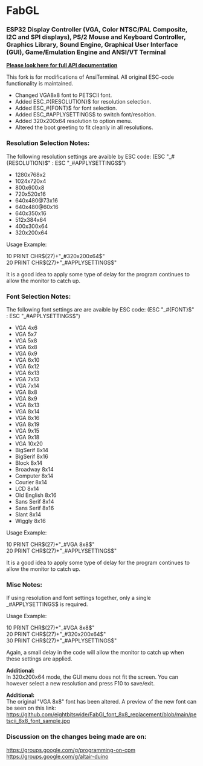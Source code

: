 # FabGL
### **ESP32** Display Controller (VGA, Color NTSC/PAL Composite, I2C and SPI displays), PS/2 Mouse and Keyboard Controller, Graphics Library, Sound Engine, Graphical User Interface (GUI), Game/Emulation Engine and ANSI/VT Terminal

**[Please look here for full API documentation](http://www.fabglib.org)**

This fork is for modifications of AnsiTerminal.  All original ESC-code functionality is maintained.

   * Changed VGA8x8 font to PETSCII font.
   * Added ESC_#{RESOLUTION}$ for resolution selection.
   * Added ESC_#{FONT}$ for font selection.
   * Added ESC_#APPLYSETTINGS$ to switch font/resoltion.
   * Added 320x200x64 resolution to option menu.
   * Altered the boot greeting to fit cleanly in all resolutions.

### Resolution Selection Notes:
The following resolution settings are avaible by ESC code:  (ESC "_#{RESOLUTION}$" : ESC "_#APPLYSETTINGS$")

  * 1280x768x2
  * 1024x720x4
  * 800x600x8
  * 720x520x16
  * 640x480@73x16
  * 640x480@60x16
  * 640x350x16
  * 512x384x64
  * 400x300x64
  * 320x200x64

Usage Example: 

10 PRINT CHR$(27)+"_#320x200x64$" <BR>
20 PRINT CHR$(27)+"_#APPLYSETTINGS$"

It is a good idea to apply some type of delay for the program continues to allow the monitor to catch up.
  
  
### Font Selection Notes:
The following font settings are are avaible by ESC code:  (ESC "_#{FONT}$" : ESC "_#APPLYSETTINGS$")
  
  * VGA 4x6
  * VGA 5x7
  * VGA 5x8
  * VGA 6x8
  * VGA 6x9
  * VGA 6x10
  * VGA 6x12
  * VGA 6x13
  * VGA 7x13
  * VGA 7x14
  * VGA 8x8
  * VGA 8x9
  * VGA 8x13
  * VGA 8x14
  * VGA 8x16
  * VGA 8x19
  * VGA 9x15
  * VGA 9x18
  * VGA 10x20
  * BigSerif 8x14
  * BigSerif 8x16
  * Block 8x14
  * Broadway 8x14
  * Computer 8x14
  * Courier 8x14
  * LCD 8x14
  * Old English 8x16
  * Sans Serif 8x14
  * Sans Serif 8x16
  * Slant 8x14
  * Wiggly 8x16 
  
Usage Example: 

10 PRINT CHR$(27)+"_#VGA 8x8$" <BR>
20 PRINT CHR$(27)+"_#APPLYSETTINGS$"

It is a good idea to apply some type of delay for the program continues to allow the monitor to catch up.
  
### Misc Notes:

If using resolution and font settings together, only a single _#APPLYSETTINGS$ is required.
  
Usage Example:
  
10 PRINT CHR$(27)+"_#VGA 8x8$" <BR>
20 PRINT CHR$(27)+"_#320x200x64$" <BR>
30 PRINT CHR$(27)+"_#APPLYSETTINGS$"  

Again, a small delay in the code will allow the monitor to catch up when these settings are applied.
  
  
  
  <B>Additional:</B> <BR>
In 320x200x64 mode, the GUI menu does not fit the screen.  You can however select a new resolution and press F10 to save/exit. 
  
  <B>Additional:</B> <BR>
The original "VGA 8x8" font has been altered. A preview of the new font can be seen on this link: <BR>
https://github.com/eightbitswide/FabGl_font_8x8_replacement/blob/main/petscii_8x8_font_sample.jpg


### Discussion on the changes being made are on:
https://groups.google.com/g/programming-on-cpm  <BR>
https://groups.google.com/g/altair-duino
  
